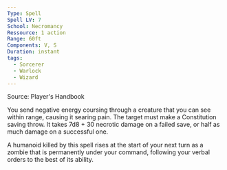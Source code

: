 ```yaml
---
Type: Spell
Spell LV: 7
School: Necromancy
Ressource: 1 action
Range: 60ft
Components: V, S
Duration: instant
tags:
  - Sorcerer
  - Warlock
  - Wizard
---
```

Source: Player's Handbook

You send negative energy coursing through a creature that you can see within range, causing it searing pain. The target must make a Constitution saving throw. It takes 7d8 + 30 necrotic damage on a failed save, or half as much damage on a successful one.

A humanoid killed by this spell rises at the start of your next turn as a zombie that is permanently under your command, following your verbal orders to the best of its ability.